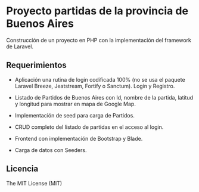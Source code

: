 # Proyecto partidas de la provincia de Buenos Aires

Construcción de un proyecto en PHP con la implementación del framework de Laravel.


## Requerimientos
* Aplicación una rutina de login codificada 100% (no se usa el paquete Laravel Breeze, Jeatstream, Fortify o Sanctum). Login y Registro.

* Listado de Partidos de Buenos Aires con Id, nombre de la partida, latitud y longitud para mostrar en mapa de Google Map.

* Implementación de seed para carga de Partidos.

* CRUD completo del listado de partidas en el acceso al login.

* Frontend con implementación de Bootstrap y Blade.

* Carga de datos con Seeders.

## Licencia

The MIT License (MIT)




